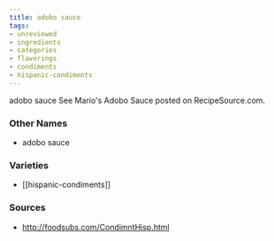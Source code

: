 ```yaml
---
title: adobo sauce
tags:
- unreviewed
- ingredients
- categories
- flavorings
- condiments
- hispanic-condiments
---
```

adobo sauce See Mario's Adobo Sauce posted on RecipeSource.com.

### Other Names

* adobo sauce

### Varieties

* [[hispanic-condiments]]

### Sources
* http://foodsubs.com/CondimntHisp.html
